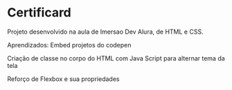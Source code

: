 # Certificard

Projeto desenvolvido na aula de Imersao Dev Alura, de HTML e CSS.

Aprendizados:
Embed projetos do codepen

Criação de classe no corpo do HTML com Java Script para alternar tema da tela

Reforço de Flexbox e sua propriedades
